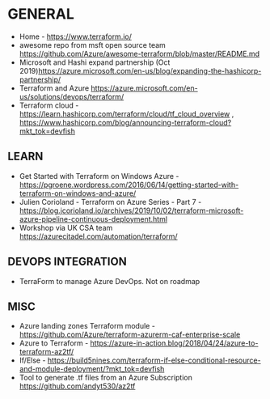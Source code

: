 # GENERAL

* Home - <https://www.terraform.io/>
* awesome repo from msft open source team <https://github.com/Azure/awesome-terraform/blob/master/README.md>
* Microsoft and Hashi expand partnership (Oct 2019)<https://azure.microsoft.com/en-us/blog/expanding-the-hashicorp-partnership/>
* Terraform and Azure <https://azure.microsoft.com/en-us/solutions/devops/terraform/>
* Terraform cloud - https://learn.hashicorp.com/terraform/cloud/tf_cloud_overview , https://www.hashicorp.com/blog/announcing-terraform-cloud?mkt_tok=devfish

## LEARN

* Get Started with Terraform on Windows Azure - <https://pgroene.wordpress.com/2016/06/14/getting-started-with-terraform-on-windows-and-azure/>
* Julien Corioland - Terraform on Azure Series - Part 7 - https://blog.jcorioland.io/archives/2019/10/02/terraform-microsoft-azure-pipeline-continuous-deployment.html
* Workshop via UK CSA team <https://azurecitadel.com/automation/terraform/>

## DEVOPS INTEGRATION

* TerraForm to manage Azure DevOps.  Not on roadmap

## MISC

* Azure landing zones Terraform module - https://github.com/Azure/terraform-azurerm-caf-enterprise-scale
* Azure to Terraform - <https://azure-in-action.blog/2018/04/24/azure-to-terraform-az2tf/>
* If/Else - https://build5nines.com/terraform-if-else-conditional-resource-and-module-deployment/?mkt_tok=devfish
* Tool to generate .tf files from an Azure Subscription <https://github.com/andyt530/az2tf>
